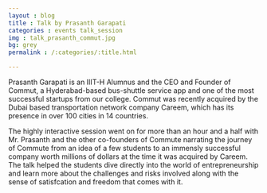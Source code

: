 ```yaml
---
layout : blog
title : Talk by Prasanth Garapati
categories : events talk_session
img : talk_prasanth_commut.jpg
bg: grey
permalink : /:categories/:title.html

---
```


Prasanth Garapati is an IIIT-H Alumnus and the CEO and Founder of Commut, a Hyderabad-based bus-shuttle service app and one of the most successful startups from our college. Commut was recently acquired by the Dubai based transportation network company Careem, which has its presence in over 100 cities in 14 countries.


The highly interactive session went on for more than an hour and a half with Mr. Prasanth and the other co-founders of Commute narrating the journey of Commute from an idea of a few students to an immensly successful company worth millions of dollars at the time it was acquired by Careem. The talk helped the students dive directly into the world of entrepreneurship and learn more about the challenges and risks involved along with the sense of satisfcation and freedom that comes with it.
